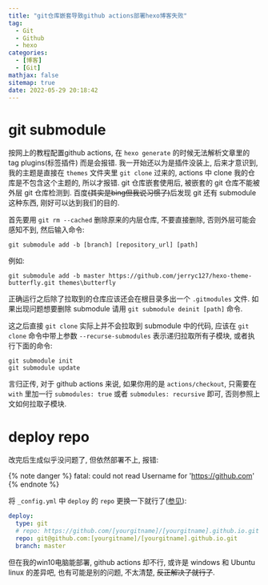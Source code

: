 ```yaml
---
title: "git仓库嵌套导致github actions部署hexo博客失败"
tag:
  - Git
  - Github
  - hexo
categories:
  - [博客]
  - [Git]
mathjax: false
sitemap: true
date: 2022-05-29 20:18:42
---
```


# git submodule

按网上的教程配置github actions, 在 `hexo generate` 的时候无法解析文章里的 tag plugins(标签插件) 而是会报错. 我一开始还以为是插件没装上, 后来才意识到, 我的主题是直接在 `themes` 文件夹里 `git clone` 过来的, actions 中 clone 我的仓库是不包含这个主题的, 所以才报错. git 仓库嵌套使用后, 被嵌套的 git 仓库不能被外层 git 仓库检测到. 百度~~(其实是bing但我说习惯了)~~后发现 git 还有 submodule 这种东西, 刚好可以达到我们的目的.

首先要用 `git rm --cached` 删除原来的内层仓库, 不要直接删除, 否则外层可能会感知不到, 然后输入命令:

```gitbash
git submodule add -b [branch] [repository_url] [path]
```

例如:
```gitbash
git submodule add -b master https://github.com/jerryc127/hexo-theme-butterfly.git themes\butterfly
```

正确运行之后除了拉取到的仓库应该还会在根目录多出一个 `.gitmodules` 文件. 如果出现问题想要删除 submodule 请用 `git submodule deinit [path]` 命令.

这之后直接 `git clone` 实际上并不会拉取到 submodule 中的代码, 应该在 `git clone` 命令中带上参数 `--recurse-submodules` 表示递归拉取所有子模块, 或者执行下面的命令:

```gitbash
git submodule init
git submodule update
```

言归正传, 对于 github actions 来说, 如果你用的是 `actions/checkout`, 只需要在 `with` 里加一行 `submodules: true` 或者 `submodules: recursive` 即可, 否则参照上文如何拉取子模块.

# deploy repo
改完后生成似乎没问题了, 但依然部署不上, 报错:

{% note danger %}
fatal: could not read Username for 'https://github.com'
{% endnote %}

将 `_config.yml` 中 `deploy` 的 `repo` 更换一下就行了([参见](https://github.com/hexojs/hexo/issues/2778)):

```yaml
deploy:
  type: git
  # repo: https://github.com/[yourgitname]/[yourgitname].github.io.git
  repo: git@github.com:[yourgitname]/[yourgitname].github.io.git
  branch: master
```

但在我的win10电脑能部署, github actions 却不行, 或许是 windows 和 Ubuntu linux 的差异吧, 也有可能是别的问题, 不太清楚, ~~反正解决了就行了~~.

